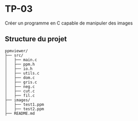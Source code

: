 # TP-03
Créer un programme en C capable de manipuler des images

## Structure du projet
```
ppmviewer/
├── src/
│   ├── main.c
│   ├── ppm.h
│   ├── io.h
│   ├── utils.c
│   ├── dom.c 
│   ├── gris.c
│   ├── neg.c
│   ├── cut.c
│   ├── fil.c
├── images/
│   ├── test1.ppm
│   ├── test2.ppm
├── README.md
```
